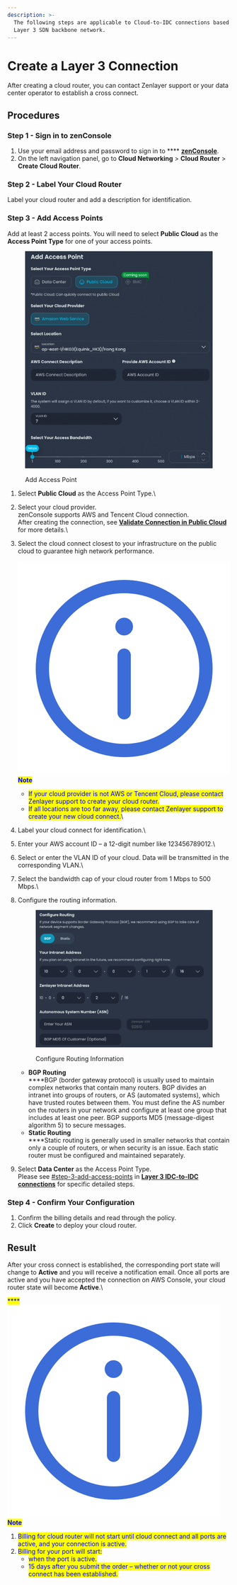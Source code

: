 ```yaml
---
description: >-
  The following steps are applicable to Cloud-to-IDC connections based on our
  Layer 3 SDN backbone network.
---
```


# Create a Layer 3 Connection

After creating a cloud router, you can contact Zenlayer support or your data center operator to establish a cross connect.



## Procedures

### **Step 1 - Sign in to zenConsole**

1. Use your email address and password to sign in to **** [**zenConsole**](https://console.zenlayer.com/).
2. On the left navigation panel, go to **Cloud Networking** > **Cloud Router** > **Create Cloud Router**.



### **Step 2 - Label Your Cloud Router**

Label your cloud router and add a description for identification.



### **Step 3 - Add Access Points**

Add at least 2 access points. You will need to select **Public Cloud** as the **Access Point Type** for one of your access points.

<figure><img src="../../../.gitbook/assets/Article_1 (6).jpg" alt=""><figcaption><p>Add Access Point</p></figcaption></figure>

1. Select **Public Cloud** as the Access Point Type.\

2. Select your cloud provider. \
   zenConsole supports AWS and Tencent Cloud connection.\
   After creating the connection, see [**Validate Connection in Public Cloud**](validate-connection-in-public-cloud.md) for more details.\

3. Select the cloud connect closest to your infrastructure on the public cloud to guarantee high network performance.\
   \
   <img src="../../../.gitbook/assets/Icon.svg" alt="" data-size="line"><mark style="color:blue;">**Note**</mark>
   * <mark style="color:blue;">If your cloud provider is not AWS or Tencent Cloud, please contact Zenlayer support to create your cloud router.</mark>
   * <mark style="color:blue;">If all locations are too far away, please contact Zenlayer support to create your new cloud connect.</mark>\ <mark style="color:blue;"></mark>
4. Label your cloud connect for identification.\

5. Enter your AWS account ID – a 12-digit number like 123456789012.\

6. Select or enter the VLAN ID of your cloud. Data will be transmitted in the corresponding VLAN.\

7. Select the bandwidth cap of your cloud router from 1 Mbps to 500 Mbps.\

8.  Configure the routing information.



    <figure><img src="../../../.gitbook/assets/Article_2 (2).jpg" alt=""><figcaption><p>Configure Routing Information</p></figcaption></figure>

    * **BGP Routing**\
      ****BGP (border gateway protocol) is usually used to maintain complex networks that contain many routers. BGP divides an intranet into groups of routers, or AS (automated systems), which have trusted routes between them. You must define the AS number on the routers in your network and configure at least one group that includes at least one peer. BGP supports MD5 (message-digest algorithm 5) to secure messages.
    * **Static Routing**\
      ****Static routing is generally used in smaller networks that contain only a couple of routers, or when security is an issue. Each static router must be configured and maintained separately.


9. Select **Data Center** as the Access Point Type.\
   Please see [#step-3-add-access-points](../data-center-connection/create-a-layer-3-connection.md#step-3-add-access-points "mention") in [**Layer 3 IDC-to-IDC connections**](../data-center-connection/create-a-layer-3-connection.md) for specific detailed steps.



### **Step 4 - Confirm Your Configuration**

1. Confirm the billing details and read through the policy.
2. Click **Create** to deploy your cloud router.



## **Result**

After your cross connect is established, the corresponding port state will change to **Active** and you will receive a notification email. Once all ports are active and you have accepted the connection on AWS Console, your cloud router state will become **Active**.\


<mark style="color:blue;">****</mark><img src="../../../.gitbook/assets/Icon.svg" alt="" data-size="line"><mark style="color:blue;">**Note**</mark>

1. <mark style="color:blue;">Billing for cloud router will not start until cloud connect and all ports are active, and your connection is active.</mark>
2. <mark style="color:blue;">Billing for your port will start:</mark>
   * <mark style="color:blue;">when the port is active.</mark>
   * <mark style="color:blue;">15 days after you submit the order – whether or not your cross connect has been established.</mark>

<mark style="color:blue;"></mark>
